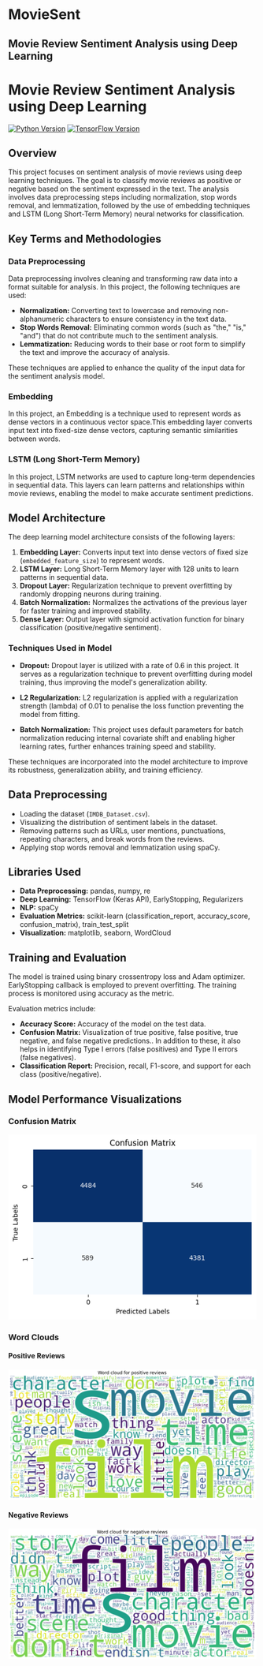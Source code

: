 # MovieSent

## Movie Review Sentiment Analysis using Deep Learning

# Movie Review Sentiment Analysis using Deep Learning

[![Python Version](https://img.shields.io/badge/Python-3.7%2B-blue)](https://www.python.org/downloads/)
[![TensorFlow Version](https://img.shields.io/badge/TensorFlow-2.9-orange)](https://www.tensorflow.org/)



## Overview
This project focuses on sentiment analysis of movie reviews using deep learning techniques. The goal is to classify movie reviews as positive or negative based on the sentiment expressed in the text. The analysis involves data preprocessing steps including normalization, stop words removal, and lemmatization, followed by the use of embedding techniques and LSTM (Long Short-Term Memory) neural networks for classification.

## Key Terms and Methodologies

### Data Preprocessing
Data preprocessing involves cleaning and transforming raw data into a format suitable for analysis. In this project, the following techniques are used:

- **Normalization:** Converting text to lowercase and removing non-alphanumeric characters to ensure consistency in the text data.
- **Stop Words Removal:** Eliminating common words (such as "the," "is," "and") that do not contribute much to the sentiment analysis.
- **Lemmatization:** Reducing words to their base or root form to simplify the text and improve the accuracy of analysis.

These techniques are applied to enhance the quality of the input data for the sentiment analysis model.

### Embedding
In this project, an Embedding is a technique used to represent words as dense vectors in a continuous vector space.This embedding layer converts input text into fixed-size dense vectors, capturing semantic similarities between words.

### LSTM (Long Short-Term Memory)
In this project, LSTM networks are used to capture long-term dependencies in sequential data. This layers can learn patterns and relationships within movie reviews, enabling the model to make accurate sentiment predictions.

## Model Architecture
The deep learning model architecture consists of the following layers:

1. **Embedding Layer:** Converts input text into dense vectors of fixed size (`embedded_feature_size`) to represent words.
2. **LSTM Layer:** Long Short-Term Memory layer with 128 units to learn patterns in sequential data.
3. **Dropout Layer:** Regularization technique to prevent overfitting by randomly dropping neurons during training.
4. **Batch Normalization:** Normalizes the activations of the previous layer for faster training and improved stability.
5. **Dense Layer:** Output layer with sigmoid activation function for binary classification (positive/negative sentiment).

### Techniques Used in Model

- **Dropout:** Dropout layer is utilized with a rate of 0.6 in this project. It serves as a regularization technique to prevent overfitting during model training, thus improving the model's generalization ability.
  
- **L2 Regularization:** L2 regularization is applied with a regularization strength (lambda) of 0.01 to penalise the loss function preventing the model from fitting.

- **Batch Normalization:** This project uses default parameters for batch normalization reducing internal covariate shift and enabling higher learning rates, further enhances training speed and stability.

These techniques are incorporated into the model architecture to improve its robustness, generalization ability, and training efficiency.

## Data Preprocessing

- Loading the dataset (`IMDB_Dataset.csv`).
- Visualizing the distribution of sentiment labels in the dataset.
- Removing patterns such as URLs, user mentions, punctuations, repeating characters, and break words from the reviews.
- Applying stop words removal and lemmatization using spaCy.

## Libraries Used
- **Data Preprocessing:** pandas, numpy, re
- **Deep Learning:** TensorFlow (Keras API), EarlyStopping, Regularizers
- **NLP:** spaCy
- **Evaluation Metrics:** scikit-learn (classification_report, accuracy_score, confusion_matrix), train_test_split
- **Visualization:** matplotlib, seaborn, WordCloud


## Training and Evaluation
The model is trained using binary crossentropy loss and Adam optimizer. EarlyStopping callback is employed to prevent overfitting. The training process is monitored using accuracy as the metric.

Evaluation metrics include:

- **Accuracy Score:** Accuracy of the model on the test data.
- **Confusion Matrix:** Visualization of true positive, false positive, true negative, and false negative predictions.. In addition to these, it also helps in identifying Type I errors (false positives) and Type II errors (false negatives).
- **Classification Report:** Precision, recall, F1-score, and support for each class (positive/negative).

## Model Performance Visualizations

### Confusion Matrix
![Confusion Matrix](/images/conf_mat.png)

### Word Clouds
#### Positive Reviews
![Word Cloud for Positive Reviews](/images/pos_rev.png)   

#### Negative Reviews
![Word Cloud for Negative Reviews](/images/neg_rev.png)
